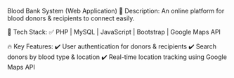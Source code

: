 Blood Bank System (Web Application)
💉 Description:
An online platform for blood donors & recipients to connect easily.

🔧 Tech Stack:
✅ PHP | MySQL | JavaScript | Bootstrap | Google Maps API

🔥 Key Features:
✔️ User authentication for donors & recipients
✔️ Search donors by blood type & location
✔️ Real-time location tracking using Google Maps API
